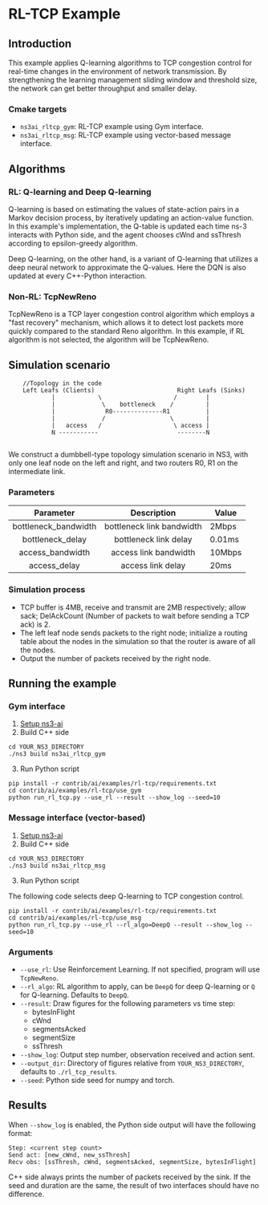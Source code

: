 # RL-TCP Example

## Introduction

This example applies Q-learning algorithms to TCP congestion control for real-time 
changes in the environment of network transmission. By strengthening the learning 
management sliding window and threshold size, the network can get better throughput 
and smaller delay.

### Cmake targets

- `ns3ai_rltcp_gym`: RL-TCP example using Gym interface.
- `ns3ai_rltcp_msg`: RL-TCP example using vector-based message interface.

## Algorithms

### RL: Q-learning and Deep Q-learning

Q-learning is based on estimating the values of state-action pairs 
in a Markov decision process, by iteratively updating an action-value 
function. In this example's implementation, the Q-table is updated 
each time ns-3 interacts with Python side, and the agent chooses 
cWnd and ssThresh according to epsilon-greedy algorithm.

Deep Q-learning, on the other hand, is a variant of Q-learning that 
utilizes a deep neural network to approximate the Q-values. Here the 
DQN is also updated at every C++-Python interaction.

### Non-RL: TcpNewReno

TcpNewReno is a TCP layer congestion control algorithm which employs 
a "fast recovery" mechanism, which allows it to detect lost packets 
more quickly compared to the standard Reno algorithm. In this example, 
if RL algorithm is not selected, the algorithm will be TcpNewReno.

## Simulation scenario

```
    //Topology in the code
    Left Leafs (Clients)                       Right Leafs (Sinks)
            |            \                    /        |
            |             \    bottleneck    /         |
            |              R0--------------R1          |
            |             /                  \         |
            |   access   /                    \ access |
            N -----------                      --------N
            
```

We construct a dumbbell-type topology simulation scenario in NS3, with only one 
leaf node on the left and right, and two routers R0, R1 on the intermediate link.

### Parameters

|      Parameter       |        Description        | Value  |
|:--------------------:|:-------------------------:|--------|
| bottleneck_bandwidth | bottleneck link bandwidth | 2Mbps  |
|   bottleneck_delay   |  bottleneck link  delay   | 0.01ms |
|   access_bandwidth   |   access link bandwidth   | 10Mbps |
|     access_delay     |     access link delay     | 20ms   |

### Simulation process

- TCP buffer is 4MB, receive and transmit are 2MB respectively; allow sack; DelAckCount 
(Number of packets to wait before sending a TCP ack) is 2.
- The left leaf node sends packets to the right node; initialize a routing table about 
the nodes in the simulation so that the router is aware of all the nodes.
- Output the number of packets received by the right node.

## Running the example

### Gym interface

1. [Setup ns3-ai](../../install.md)
2. Build C++ side

```shell
cd YOUR_NS3_DIRECTORY
./ns3 build ns3ai_rltcp_gym
```

3. Run Python script

```shell
pip install -r contrib/ai/examples/rl-tcp/requirements.txt
cd contrib/ai/examples/rl-tcp/use_gym
python run_rl_tcp.py --use_rl --result --show_log --seed=10
```

### Message interface (vector-based)

1. [Setup ns3-ai](../../install.md)
2. Build C++ side

```shell
cd YOUR_NS3_DIRECTORY
./ns3 build ns3ai_rltcp_msg
```

3. Run Python script

The following code selects deep Q-learning to TCP congestion control.

```shell
pip install -r contrib/ai/examples/rl-tcp/requirements.txt
cd contrib/ai/examples/rl-tcp/use_msg
python run_rl_tcp.py --use_rl --rl_algo=DeepQ --result --show_log --seed=10
```

### Arguments

- `--use_rl`: Use Reinforcement Learning. If not specified, program will use `TcpNewReno`.
- `--rl_algo`: RL algorithm to apply, can be `DeepQ` for deep Q-learning or `Q` for Q-learning. Defaults to `DeepQ`.
- `--result`: Draw figures for the following parameters vs time step:
    - bytesInFlight
    - cWnd
    - segmentsAcked
    - segmentSize
    - ssThresh
- `--show_log`: Output step number, observation received and action sent.
- `--output_dir`: Directory of figures relative from `YOUR_NS3_DIRECTORY`, defaults to `./rl_tcp_results`.
- `--seed`: Python side seed for numpy and torch.

## Results

When `--show_log` is enabled, the Python side output will have the following format:

```text
Step: <current step count>
Send act: [new_cWnd, new_ssThresh]
Recv obs: [ssThresh, cWnd, segmentsAcked, segmentSize, bytesInFlight]
```

C++ side always prints the number of packets received by the sink. If the seed and duration are the same, the result of 
two interfaces should have no difference.
